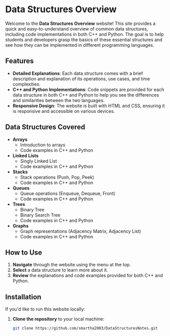 # Data Structures Overview

Welcome to the **Data Structures Overview** website! This site provides a quick and easy-to-understand overview of common data structures, including code implementations in both C++ and Python. The goal is to help students and developers grasp the basics of these essential structures and see how they can be implemented in different programming languages.

## Features

- **Detailed Explanations**: Each data structure comes with a brief description and explanation of its operations, use cases, and time complexities.
- **C++ and Python Implementations**: Code snippets are provided for each data structure in both C++ and Python to help you see the differences and similarities between the two languages.
- **Responsive Design**: The website is built with HTML and CSS, ensuring it is responsive and accessible on various devices.

## Data Structures Covered

- **Arrays**
  - Introduction to arrays
  - Code examples in C++ and Python
- **Linked Lists**
  - Singly Linked List
  - Code examples in C++ and Python
- **Stacks**
  - Stack operations (Push, Pop, Peek)
  - Code examples in C++ and Python
- **Queues**
  - Queue operations (Enqueue, Dequeue, Front)
  - Code examples in C++ and Python
- **Trees**
  - Binary Tree
  - Binary Search Tree
  - Code examples in C++ and Python
- **Graphs**
  - Graph representations (Adjacency Matrix, Adjacency List)
  - Code examples in C++ and Python

## How to Use

1. **Navigate** through the website using the menu at the top.
2. **Select** a data structure to learn more about it.
3. **Review** the explanations and code examples provided for both C++ and Python.

## Installation

If you'd like to run this website locally:

1. **Clone the repository** to your local machine:

   ```bash
   git clone https://github.com/smartha2003/DataStructuresNotes.git
